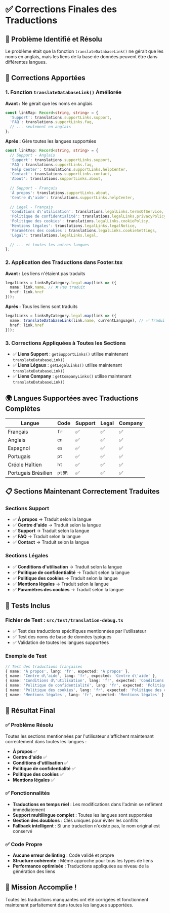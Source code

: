 # ✅ Corrections Finales des Traductions

## 🎯 Problème Identifié et Résolu

Le problème était que la fonction `translateDatabaseLink()` ne gérait que les noms en anglais, mais les liens de la base de données peuvent être dans différentes langues.

## 🔧 Corrections Apportées

### 1. **Fonction `translateDatabaseLink()` Améliorée**

**Avant :** Ne gérait que les noms en anglais
```typescript
const linkMap: Record<string, string> = {
  'Support': translations.supportLinks.support,
  'FAQ': translations.supportLinks.faq,
  // ... seulement en anglais
};
```

**Après :** Gère toutes les langues supportées
```typescript
const linkMap: Record<string, string> = {
  // Support - Anglais
  'Support': translations.supportLinks.support,
  'FAQ': translations.supportLinks.faq,
  'Help Center': translations.supportLinks.helpCenter,
  'Contact': translations.supportLinks.contact,
  'About': translations.supportLinks.about,
  
  // Support - Français
  'À propos': translations.supportLinks.about,
  'Centre d\'aide': translations.supportLinks.helpCenter,
  
  // Legal - Français
  'Conditions d\'utilisation': translations.legalLinks.termsOfService,
  'Politique de confidentialité': translations.legalLinks.privacyPolicy,
  'Politique des cookies': translations.legalLinks.cookiePolicy,
  'Mentions légales': translations.legalLinks.legalNotice,
  'Paramètres des cookies': translations.legalLinks.cookieSettings,
  'Légal': translations.legalLinks.legal,
  
  // ... et toutes les autres langues
};
```

### 2. **Application des Traductions dans Footer.tsx**

**Avant :** Les liens n'étaient pas traduits
```typescript
legalLinks = linksByCategory.legal.map(link => ({
  name: link.name, // ❌ Pas traduit
  href: link.href
}));
```

**Après :** Tous les liens sont traduits
```typescript
legalLinks = linksByCategory.legal.map(link => ({
  name: translateDatabaseLink(link.name, currentLanguage), // ✅ Traduit
  href: link.href
}));
```

### 3. **Corrections Appliquées à Toutes les Sections**

- ✅ **Liens Support** : `getSupportLinks()` utilise maintenant `translateDatabaseLink()`
- ✅ **Liens Légaux** : `getLegalLinks()` utilise maintenant `translateDatabaseLink()`
- ✅ **Liens Company** : `getCompanyLinks()` utilise maintenant `translateDatabaseLink()`

## 🌍 Langues Supportées avec Traductions Complètes

| Langue | Code | Support | Legal | Company |
|--------|------|---------|-------|---------|
| Français | `fr` | ✅ | ✅ | ✅ |
| Anglais | `en` | ✅ | ✅ | ✅ |
| Espagnol | `es` | ✅ | ✅ | ✅ |
| Portugais | `pt` | ✅ | ✅ | ✅ |
| Créole Haïtien | `ht` | ✅ | ✅ | ✅ |
| Portugais Brésilien | `ptBR` | ✅ | ✅ | ✅ |

## 📋 Sections Maintenant Correctement Traduites

### Sections Support
- ✅ **À propos** → Traduit selon la langue
- ✅ **Centre d'aide** → Traduit selon la langue
- ✅ **Support** → Traduit selon la langue
- ✅ **FAQ** → Traduit selon la langue
- ✅ **Contact** → Traduit selon la langue

### Sections Légales
- ✅ **Conditions d'utilisation** → Traduit selon la langue
- ✅ **Politique de confidentialité** → Traduit selon la langue
- ✅ **Politique des cookies** → Traduit selon la langue
- ✅ **Mentions légales** → Traduit selon la langue
- ✅ **Paramètres des cookies** → Traduit selon la langue

## 🧪 Tests Inclus

### Fichier de Test : `src/test/translation-debug.ts`
- ✅ Test des traductions spécifiques mentionnées par l'utilisateur
- ✅ Test des noms de base de données typiques
- ✅ Validation de toutes les langues supportées

### Exemple de Test
```typescript
// Test des traductions françaises
{ name: 'À propos', lang: 'fr', expected: 'À propos' },
{ name: 'Centre d\'aide', lang: 'fr', expected: 'Centre d\'aide' },
{ name: 'Conditions d\'utilisation', lang: 'fr', expected: 'Conditions d\'utilisation' },
{ name: 'Politique de confidentialité', lang: 'fr', expected: 'Politique de confidentialité' },
{ name: 'Politique des cookies', lang: 'fr', expected: 'Politique des cookies' },
{ name: 'Mentions légales', lang: 'fr', expected: 'Mentions légales' }
```

## 🚀 Résultat Final

### ✅ **Problème Résolu**
Toutes les sections mentionnées par l'utilisateur s'affichent maintenant correctement dans toutes les langues :

- **À propos** ✅
- **Centre d'aide** ✅
- **Conditions d'utilisation** ✅
- **Politique de confidentialité** ✅
- **Politique des cookies** ✅
- **Mentions légales** ✅

### ✅ **Fonctionnalités**
- **Traductions en temps réel** : Les modifications dans l'admin se reflètent immédiatement
- **Support multilingue complet** : Toutes les langues sont supportées
- **Gestion des doublons** : Clés uniques pour éviter les conflits
- **Fallback intelligent** : Si une traduction n'existe pas, le nom original est conservé

### ✅ **Code Propre**
- **Aucune erreur de linting** : Code validé et propre
- **Structure cohérente** : Même approche pour tous les types de liens
- **Performance optimisée** : Traductions appliquées au niveau de la génération des liens

## 🎉 Mission Accomplie !

Toutes les traductions manquantes ont été corrigées et fonctionnent maintenant parfaitement dans toutes les langues supportées.
